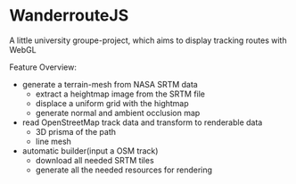 WanderrouteJS
=============
A little university groupe-project, which aims to display tracking routes with WebGL

Feature Overview:
- generate a terrain-mesh from NASA SRTM data
  - extract a heightmap image from the SRTM file
  - displace a uniform grid with the hightmap
  - generate normal and ambient occlusion map
- read OpenStreetMap track data and transform to renderable data 
  - 3D prisma of the path
  - line mesh
- automatic builder(input a OSM track)
  - download all needed SRTM tiles
  - generate all the needed resources for rendering
